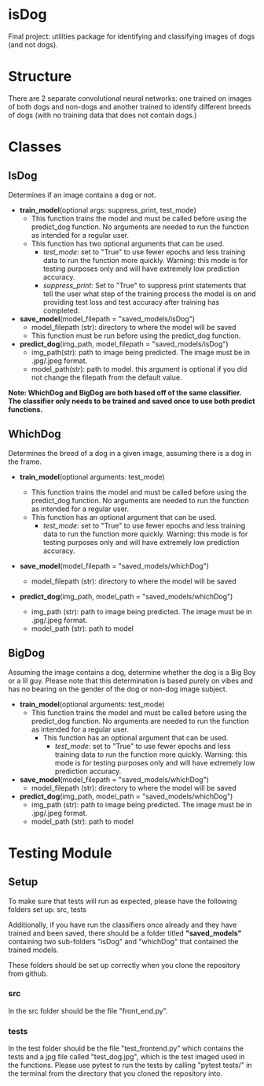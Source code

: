# isDog
Final project: utilities package for identifying and classifying images of dogs (and not dogs). 

# Structure
There are 2 separate convolutional neural networks: one trained on images of both dogs and non-dogs and another trained to identify different breeds of dogs (with no training data that does not contain dogs.)

# Classes

## IsDog

Determines if an image contains a dog or not.

 - **train_model**(optional args: suppress_print, test_mode)
   - This function trains the model and must be called before using the predict_dog function. No arguments are needed to run the function as intended for a regular user. 
   - This function has two optional arguments that can be used. 
      - *test_mode*: set to "True" to use fewer epochs and less training data to run the function more quickly. Warning: this mode is for testing purposes only and will have extremely low prediction accuracy. 
      - *suppress_print*: Set to "True" to suppress print statements that tell the user what step of the training process the model is on and providing test loss and test accuracy after training has completed.
 - **save_model**(model_filepath = "saved_models/isDog")
    - model_filepath (str): directory to where the model will be saved
    - This function must be run before using the predict_dog function.
 - **predict_dog**(img_path, model_filepath = "saved_models/isDog")
    - img_path(str): path to image being predicted. The image must be in .jpg/.jpeg format.
    - model_path(str): path to model. this argument is optional if you did not change the filepath from the default value.

**Note: WhichDog and BigDog are both based off of the same classifier. The classifier only needs to be trained and saved once to use both predict functions.**
## WhichDog

Determines the breed of a dog in a given image, assuming there is a dog in the frame.

 - **train_model**(optional arguments: test_mode)
   - This function trains the model and must be called before using the predict_dog function. No arguments are needed to run the function as intended for a regular user. 
   - This function has an optional argument that can be used. 
      - *test_mode*: set to "True" to use fewer epochs and less training data to run the function more quickly. Warning: this mode is for testing purposes only and will have extremely low prediction accuracy. 

 - **save_model**(model_filepath = "saved_models/whichDog")
    - model_filepath (str): directory to where the model will be saved
 - **predict_dog**(img_path, model_path = "saved_models/whichDog")
    - img_path (str): path to image being predicted. The image must be in .jpg/.jpeg format.
    - model_path (str): path to model

## BigDog

Assuming the image contains a dog, determine whether the dog is a Big Boy or a lil guy. Please note that this determination is based purely on vibes and has no bearing on the gender of the dog or non-dog image subject. 

 - **train_model**(optional arguments: test_mode)
   - This function trains the model and must be called before using the predict_dog function. No arguments are needed to run the function as intended for a regular user. 
      - This function has an optional argument that can be used. 
         - *test_mode*: set to "True" to use fewer epochs and less training data to run the function more quickly. Warning: this mode is for testing purposes only and will have extremely low prediction accuracy. 
 - **save_model**(model_filepath = "saved_models/whichDog")
    - model_filepath (str): directory to where the model will be saved
 - **predict_dog**(img_path, model_path = "saved_models/whichDog")
    - img_path (str): path to image being predicted. The image must be in .jpg/.jpeg format.
    - model_path (str): path to model  

# Testing Module

## Setup

To make sure that tests will run as expected, please have the following folders set up: src, tests

Additionally, if you have run the classifiers once already and they have trained and been saved, there should be a folder titled **"saved_models"** containing two sub-folders "isDog" and "whichDog" that contained the trained models.  

These folders should be set up correctly when you clone the repository from github. 
### src
In the src folder should be the file "front_end.py". 

### tests
In the test folder should be the file "test_frontend.py" which contains the tests and a jpg file called "test_dog.jpg", which is the test imaged used in the functions. Please use pytest to run the tests by calling "pytest tests/" in the terminal from the directory that you cloned the repository into. 